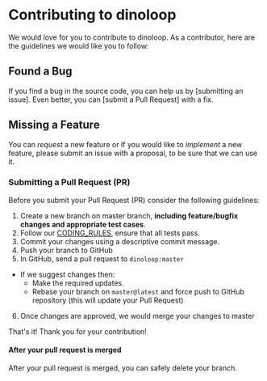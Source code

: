 # Contributing to dinoloop

We would love for you to contribute to dinoloop. 
As a contributor, here are the guidelines we would like you to follow:

## Found a Bug
If you find a bug in the source code, you can help us by
[submitting an issue]. Even better, you can [submit a Pull Request] with a fix.

## Missing a Feature
You can *request* a new feature or If you would like to *implement* a new feature, 
please submit an issue with a proposal, to be sure that we can use it.

### Submitting a Pull Request (PR)
Before you submit your Pull Request (PR) consider the following guidelines:

1. Create a new branch on master branch, **including feature/bugfix changes and appropriate test cases**.
2. Follow our [CODING_RULES](https://github.com/ParallelTask/dinoloop/blob/master/CODING_RULES.md), ensure that all tests pass.
3. Commit your changes using a descriptive commit message.
4. Push your branch to GitHub
5. In GitHub, send a pull request to `dinoloop:master`
* If we suggest changes then:
  * Make the required updates.
  * Rebase your branch on `master@latest` and force push to GitHub repository (this will update your Pull Request)
6. Once changes are approved, we would merge your changes to master
  
That's it! Thank you for your contribution!

#### After your pull request is merged
After your pull request is merged, you can safely delete your branch.
